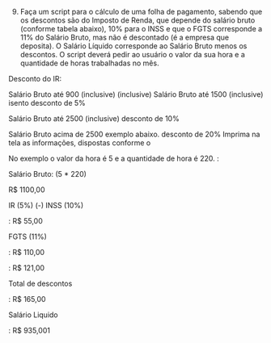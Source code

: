 9. Faça um script para o cálculo de uma folha de pagamento, sabendo que os descontos são do Imposto de Renda, que depende do salário bruto (conforme tabela abaixo), 10% para o INSS e que o FGTS corresponde a 11% do Salário Bruto, mas não é descontado (é a empresa que deposita). O Salário Líquido corresponde ao Salário Bruto menos os descontos. O script deverá pedir ao usuário o valor da sua hora e a quantidade de horas trabalhadas no mês.

Desconto do IR:

Salário Bruto até 900 (inclusive) (inclusive) Salário Bruto até 1500 (inclusive) isento desconto de 5%

Salário Bruto até 2500 (inclusive) desconto de 10%

Salário Bruto acima de 2500 exemplo abaixo. desconto de 20% Imprima na tela as informações, dispostas conforme o

No exemplo o valor da hora é 5 e a quantidade de hora é 220. :

Salário Bruto: (5 * 220)

R$ 1100,00

IR (5%) (-) INSS (10%)

: R$ 55,00

FGTS (11%)

: R$ 110,00

: R$ 121,00

Total de descontos

: R$ 165,00

Salário Liquido

: R$ 935,001